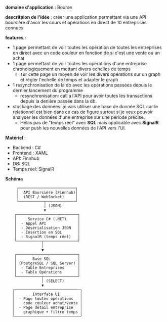 __domaine d'application__ : Bourse

__descritpion de l'idée__ :
créer une application permettant via une API boursière d'avoir les cours et opérations en direct de 10 entreprises connues

__features__ :
- 1 page permettant de voir toutes les opération de toutes les entreprises en direct avec un code couleur en fonction de si c'est une vente ou un achat
- 1 page permettant de voir toutes les opérations d'une entreprise chronologiquement en mettant divers echelles de temps 
    - sur cette page un moyen de voir les divers opérations sur un graph et régler l'echelle de temps et adapter le graph
- 1 resynchronisation de la db avec les opérations passées depuis le dernier lancement du programme
    - resynchronisation: call a l'API pour avoir toutes les transactions depuis la denière passée dans la db.
- stockage des données: je vais utiliser une base de donnée SQL car le relationnel est bien dans ce cas de figure surtout si je veux pouvoir analyser les données d'une entreprise sur une période précise. 
    - Hélas pas de "temps réel" avec __SQL__ mais applicable avec __SignalR__ pour push les nouvelles données de l'API vers l'UI.

__Matériel__ : 
- Backend : C#
- Frontend : XAML
- API: Finnhub
- DB: SQL
- Temps réel: SignalR


__Schéma__

         ┌─────────────────────────┐
         │  API Boursière (Finnhub)│
         │  (REST / WebSocket)     │
         └───────────┬─────────────┘
                     │ (JSON)
                     ▼
        ┌───────────────────────────┐
        │     Service C# (.NET)     │
        │  - Appel API              │
        │  - Désérialisation JSON   │
        │  - Insertion en SQL       │
        │  - SignalR (temps réel)   |
        └───────────┬───────────────┘
                    │
                    ▼
        ┌───────────────────────────┐
        │       Base SQL            │
        │ (PostgreSQL / SQL Server) │
        │  - Table Entreprises      │
        │  - Table Opérations       │
        └───────────┬───────────────┘
                    │ (SELECT)
                    ▼
       ┌─────────────────────────────┐
       │        Interface UI         │
       │  - Page toutes opérations   │
       │    code couleur achat/vente │
       │  - Page détail entreprise   │
       │    graphique + filtre temps │
       └─────────────────────────────┘